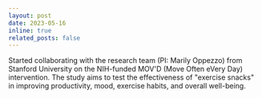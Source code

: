 ```yaml
---
layout: post
date: 2023-05-16
inline: true
related_posts: false
---
```


Started collaborating with the research team (PI: Marily Oppezzo) from Stanford University on the NIH-funded MOV'D (Move Often eVery Day) intervention. The study aims to test the effectiveness of "exercise snacks" in improving productivity, mood, exercise habits, and overall well-being.